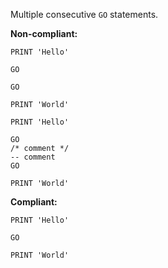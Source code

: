 Multiple consecutive `GO` statements.

**Non-compliant:**

```tsql
PRINT 'Hello'

GO

GO

PRINT 'World'
```

```tsql
PRINT 'Hello'

GO
/* comment */
-- comment
GO

PRINT 'World'
```

**Compliant:**

```tsql
PRINT 'Hello'

GO

PRINT 'World'
```
